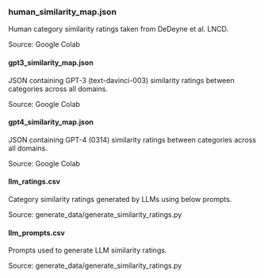 ### human_similarity_map.json
Human category similarity ratings taken from DeDeyne et al. LNCD.

Source: Google Colab

#### gpt3_similarity_map.json
JSON containing GPT-3 (text-davinci-003) similarity ratings between categories across all domains.

Source: Google Colab

#### gpt4_similarity_map.json
JSON containing GPT-4 (0314) similarity ratings between categories across all domains.

Source: Google Colab

#### llm_ratings.csv
Category similarity ratings generated by LLMs using below prompts.

Source: generate_data/generate_similarity_ratings.py

#### llm_prompts.csv
Prompts used to generate LLM similarity ratings.

Source: generate_data/generate_similarity_ratings.py
